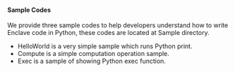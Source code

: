 #### Sample Codes
We provide three sample codes to help developers understand how to write Enclave code in Python, these codes are located at Sample directory.
* HelloWorld is a very simple sample which runs Python print.
* Compute is a simple computation operation sample.
* Exec is a sample of showing Python exec function.
